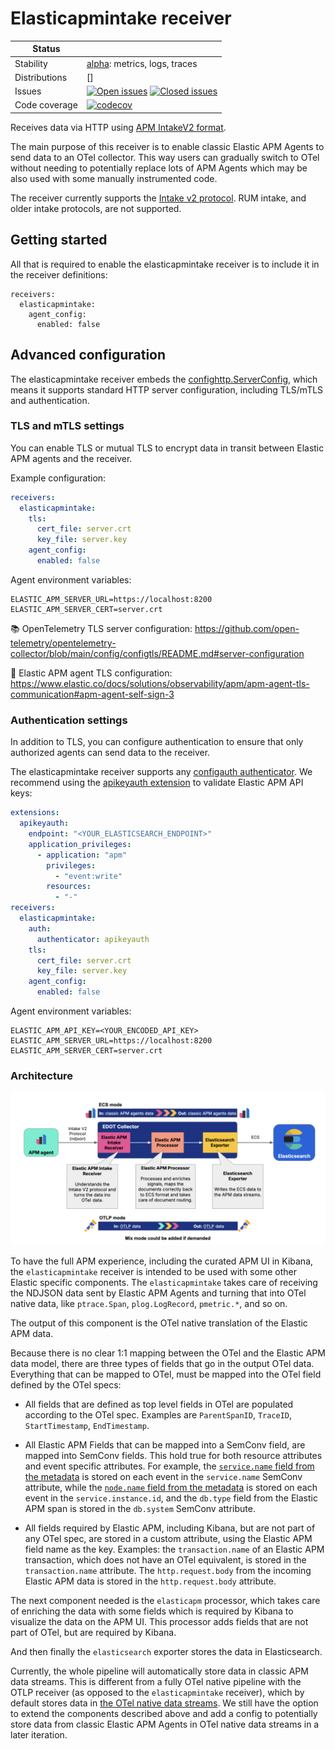 # Elasticapmintake receiver

<!-- status autogenerated section -->
| Status        |           |
| ------------- |-----------|
| Stability     | [alpha]: metrics, logs, traces   |
| Distributions | [] |
| Issues        | [![Open issues](https://img.shields.io/github/issues-search/elastic/opentelemetry-collector-components?query=is%3Aissue%20is%3Aopen%20label%3Areceiver%2Felasticapmintake%20&label=open&color=orange&logo=opentelemetry)](https://github.com/elastic/opentelemetry-collector-components/issues?q=is%3Aopen+is%3Aissue+label%3Areceiver%2Felasticapmintake) [![Closed issues](https://img.shields.io/github/issues-search/elastic/opentelemetry-collector-components?query=is%3Aissue%20is%3Aclosed%20label%3Areceiver%2Felasticapmintake%20&label=closed&color=blue&logo=opentelemetry)](https://github.com/elastic/opentelemetry-collector-components/issues?q=is%3Aclosed+is%3Aissue+label%3Areceiver%2Felasticapmintake) |
| Code coverage | [![codecov](https://codecov.io/github/elastic/opentelemetry-collector-components/graph/main/badge.svg?component=receiver_elasticapmintake)](https://app.codecov.io/gh/elastic/opentelemetry-collector-components/tree/main/?components%5B0%5D=receiver_elasticapmintake&displayType=list) |

[alpha]: https://github.com/open-telemetry/opentelemetry-collector/blob/main/docs/component-stability.md#alpha
<!-- end autogenerated section -->

Receives data via HTTP using [APM IntakeV2 format](https://www.elastic.co/docs/solutions/observability/apm/elastic-apm-events-intake-api).

The main purpose of this receiver is to enable classic Elastic APM Agents to send data to an OTel collector. This way users can gradually switch to OTel without needing to potentially replace lots of APM Agents which may be also used with some manually instrumented code.

The receiver currently supports the [Intake v2 protocol](https://github.com/elastic/apm-data/tree/main/input/elasticapm/docs/spec/v2). RUM intake, and older intake protocols, are not supported.

## Getting started

All that is required to enable the elasticapmintake receiver is to include it in the receiver definitions:

```
receivers:
  elasticapmintake:
    agent_config:
      enabled: false
```

## Advanced configuration

The elasticapmintake receiver embeds the [confighttp.ServerConfig](https://github.com/open-telemetry/opentelemetry-collector/blob/main/config/confighttp/README.md), which means it supports standard HTTP server configuration, including TLS/mTLS and authentication.

### TLS and mTLS settings

You can enable TLS or mutual TLS to encrypt data in transit between Elastic APM agents and the receiver.

Example configuration:

```yaml
receivers:
  elasticapmintake:
    tls:
      cert_file: server.crt
      key_file: server.key
    agent_config:
      enabled: false
```

Agent environment variables:

```
ELASTIC_APM_SERVER_URL=https://localhost:8200
ELASTIC_APM_SERVER_CERT=server.crt
```

📚 OpenTelemetry TLS server configuration:
https://github.com/open-telemetry/opentelemetry-collector/blob/main/config/configtls/README.md#server-configuration

🔐 Elastic APM agent TLS configuration:
https://www.elastic.co/docs/solutions/observability/apm/apm-agent-tls-communication#apm-agent-self-sign-3

### Authentication settings

In addition to TLS, you can configure authentication to ensure that only authorized agents can send data to the receiver.

The elasticapmintake receiver supports any [configauth authenticator](https://github.com/open-telemetry/opentelemetry-collector/blob/main/config/configauth/README.md). We recommend using the [apikeyauth extension](https://github.com/elastic/opentelemetry-collector-components/tree/main/extension/apikeyauthextension) to validate Elastic APM API keys:

```yaml
extensions:
  apikeyauth:
    endpoint: "<YOUR_ELASTICSEARCH_ENDPOINT>"
    application_privileges:
      - application: "apm"
        privileges:
          - "event:write"
        resources:
          - "-"
receivers:
  elasticapmintake:
    auth:
      authenticator: apikeyauth
    tls:
      cert_file: server.crt
      key_file: server.key
    agent_config:
      enabled: false
```

Agent environment variables:

```
ELASTIC_APM_API_KEY=<YOUR_ENCODED_API_KEY>
ELASTIC_APM_SERVER_URL=https://localhost:8200
ELASTIC_APM_SERVER_CERT=server.crt
```

### Architecture

![Elasticapmintakereceiver Architecture](./elasticapmintakereceiver_architecture.png )

To have the full APM experience, including the curated APM UI in Kibana, the `elasticapmintake` receiver is intended to be used with some other Elastic specific components. The `elasticapmintake` takes care of receiving the NDJSON data sent by Elastic APM Agents and turning that into OTel native data, like `ptrace.Span`, `plog.LogRecord`, `pmetric.*`, and so on.

The output of this component is the OTel native translation of the Elastic APM data.

Because there is no clear 1:1 mapping between the OTel and the Elastic APM data model, there are three types of fields that go in the output OTel data. Everything that can be mapped to OTel, must be mapped into the OTel field defined by the OTel specs:

- All fields that are defined as top level fields in OTel are populated according to the OTel spec. Examples are `ParentSpanID`, `TraceID`, `StartTimestamp`, `EndTimestamp`.
- All Elastic APM Fields that can be mapped into a SemConv field, are mapped into SemConv fields. This hold true for both resource attributes and event specific attributes. For example, the [`service.name` field from the metadata](https://github.com/elastic/apm-data/blob/main/input/elasticapm/docs/spec/v2/metadata.json#L132) is stored on each event in the `service.name` SemConv attribute, while the [`node.name` field from the metadata](https://github.com/elastic/apm-data/blob/main/input/elasticapm/docs/spec/v2/metadata.json#L335) is stored on each event in the `service.instance.id`, and the `db.type` field from the Elastic APM span is stored in the `db.system` SemConv attribute.

- All fields required by Elastic APM, including Kibana, but are not part of any OTel spec, are stored in a custom attribute, using the Elastic APM field name as the key. Examples: the `transaction.name` of an Elastic APM transaction, which does not have an OTel equivalent, is stored in the `transaction.name` attribute. The `http.request.body` from the incoming Elastic APM data is stored in the `http.request.body` attribute.


The next component needed is the `elasticapm` processor, which takes care of enriching the data with some fields which is required by Kibana to visualize the data on the APM UI. This processor adds fields that are not part of OTel, but are required by Kibana.

And then finally the `elasticsearch` exporter stores the data in Elasticsearch.

Currently, the whole pipeline will automatically store data in classic APM data streams. This is different from a fully OTel native pipeline with the OTLP receiver (as opposed to the `elasticapmintake` receiver), which by default stores data in [the OTel native data streams](https://github.com/elastic/opentelemetry-dev/blob/main/docs/design-decisions/ingest/routing.md). We still have the option to extend the components described above and add a config to potentially store data from classic Elastic APM Agents in OTel native data streams in a later iteration.
